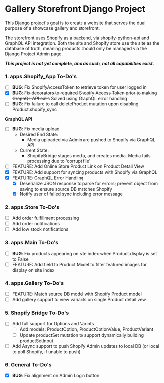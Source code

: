 # Gallery Storefront Django Project
This Django project's goal is to create a website that serves the dual purpose of a showcase gallery and storefront. 

The storefront uses Shopify as a backend, via shopify-python-api and GraphQL API integration. Both the site and Shopify store use the site as the database of truth, meaning products should only be managed via the Django Project Admin page. 

***This project is not yet complete, and as such, not all capabilities exist.***

### 1. apps.Shopify_App To-Do's
- [ ] **BUG**: Fix ShopifyAccessToken to retrieve token for user logged in
- [x] ~~**BUG**: Fix decorators to required Shopify Access Token prior to making GraphQL API calls~~ Solved using GraphQL error handling
- [ ] **BUG**: Fix failure to call deleteProduct mutation upon disabling Product.shopify_sync

**GraphQL API**
- [ ] **BUG**: Fix media upload
  - Desired End State: 
    - Media uploaded via Admin are pushed to Shopify via GraphQL API
  - Current State:
    - ShopifyBridge stages media, and creates media. Media fails processing due to 'corrupt file'
- [ ] FEATURE: Add Online Store Product Link on Product Detail View
- [x] FEATURE: Add support for syncing products with Shopify via GraphQL
- [x] FEATURE: GraphQL Error Handling
  - [x] Deserialize JSON response to parse for errors; prevent object from saving to ensure source DB matches Shopify
  - [x] Notify user of failed sync including error message

### 2. apps.Store To-Do's
- [ ] Add order fulfillment processing
- [ ] Add order notifications
- [ ] Add low stock notifications

### 3. apps.Main To-Do's
- [ ] **BUG**: Fix products appearing on site index when Product.display is set to False
- [ ] FEATURE: Add field to Product Model to filter featured images for display on site index

### 4. apps.Gallery To-Do's
- [ ] FEATURE: Match source DB model with Shopify Product model
- [ ] Add gallery support to view variants on single Product detail vew

### 5. Shopify Bridge To-Do's
- [ ] Add full support for Options and Varints
  - [ ] Add models: ProductOption, ProductOptionValue, ProductVariant
  - [ ] Update productSet mutation to support dynamically building productSetInput
- [ ] Add Async support to push Shopify Admin updates to local DB (or local to poll Shopify, if unable to push)

### 6. General To-Do's
- [x] **BUG**: Fix alignment on Admin Login button